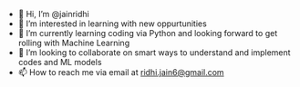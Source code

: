- 👋 Hi, I’m @jainridhi
- 👀 I’m interested in learning with new oppurtunities
- 🌱 I’m currently learning coding via Python and looking forward to get rolling with Machine Learning
- 💞️ I’m looking to collaborate on smart ways to understand and implement codes and ML models
- 📫 How to reach me via email at ridhi.jain6@gmail.com

<!---
jainridhi/jainridhi is a ✨ special ✨ repository because its `README.md` (this file) appears on your GitHub profile.
You can click the Preview link to take a look at your changes.
--->
